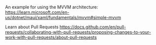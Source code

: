 An example for using the MVVM architecture:
https://learn.microsoft.com/en-us/dotnet/maui/xaml/fundamentals/mvvm#simple-mvvm

Learn about Pull Requests https://docs.github.com/en/pull-requests/collaborating-with-pull-requests/proposing-changes-to-your-work-with-pull-requests/about-pull-requests
